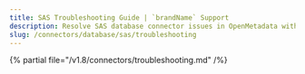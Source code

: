 ```yaml
---
title: SAS Troubleshooting Guide | `brandName` Support
description: Resolve SAS database connector issues in OpenMetadata with expert troubleshooting guides, common error fixes, and step-by-step solutions for seamless integration.
slug: /connectors/database/sas/troubleshooting
---
```


{% partial file="/v1.8/connectors/troubleshooting.md" /%}
